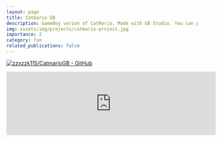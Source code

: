 ```yaml
---
layout: page
title: Catmario GB
description: GameBoy verion of CatMario. Made with GB Studio. You can play it online at itch.io or by GameBoy emlators.
img: assets/img/projects/catmario-project.jpg
importance: 2
category: fun
related_publications: false
---
```


[![zzxzzk115/CatmarioGB - GitHub](https://gh-card.dev/repos/zzxzzk115/CatmarioGB.svg?fullname=)](https://github.com/zzxzzk115/CatmarioGB)

<iframe frameborder="0" src="https://itch.io/embed/1490065" width="552" height="167"><a href="https://lazy-v.itch.io/catmario-gb">CatMario-GB by Lazy_V</a></iframe>